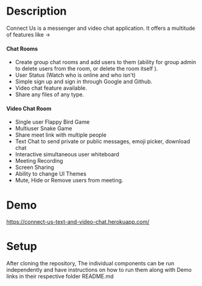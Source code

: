 # Description
Connect Us is a messenger and video chat application.
It offers a multitude of features like ->
#### Chat Rooms
- Create group chat rooms and add users to them (ability for group admin to delete users from the room, or delete the room itself ). 
- User Status (Watch who is online and who isn't)
- Simple sign up and sign in through Google and Github.
- Video chat feature available.
- Share any files of any type.
#### Video Chat Room 
- Single user Flappy Bird Game 
- Multiuser Snake Game
- Share meet link with multiple people
- Text Chat to send private or public messages, emoji picker, download chat
- Interactive simultaneous user whiteboard
- Meeting Recording
- Screen Sharing
- Ability to change UI Themes
- Mute, Hide or Remove users from meeting.

# Demo
https://connect-us-text-and-video-chat.herokuapp.com/

# Setup
After cloning the repository, 
The individual components can be run independently and have instructions on how to run them along with Demo links in their respective folder README.md


